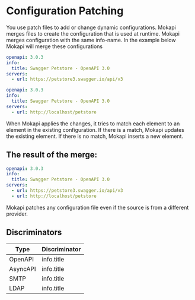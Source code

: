 # Configuration Patching

You use patch files to add or change dynamic configurations. 
Mokapi merges files to create the configuration that is used at runtime.
Mokapi merges configuration with the same info-name. In the example below Mokapi will merge these configurations

```yaml tab=petstore.yaml
openapi: 3.0.3
info:
  title: Swagger Petstore - OpenAPI 3.0
servers:
  - url: https://petstore3.swagger.io/api/v3
```
```yaml tab=petstore-patch.yaml
openapi: 3.0.3
info:
  title: Swagger Petstore - OpenAPI 3.0
servers:
  - url: http://localhost/petstore
```

When Mokapi applies the changes, it tries to match each element to an element
in the existing configuration. If there is a match, Mokapi updates the existing element. If there is no match, Mokapi inserts a new element.

## The result of the merge:

```yaml
openapi: 3.0.3
info:
  title: Swagger Petstore - OpenAPI 3.0
servers:
  - url: https://petstore3.swagger.io/api/v3
  - url: http://localhost/petstore
```

Mokapi patches any configuration file even if the source is from a different provider.

## Discriminators

| Type     | Discriminator |
|----------|---------------|
| OpenAPI  | info.title    |
| AsyncAPI | info.title    |
| SMTP     | info.title    |
| LDAP     | info.title    |
